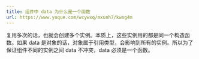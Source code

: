 ```yaml
---
title: 组件中 data 为什么是一个函数
url: https://www.yuque.com/wcywxq/mxunh7/kwsg4m
---
```


复用多次的话，也就会创建多个实例。本质上，这些实例用的都是同一个构造函数。如果 data 是对象的话，对象属于引用类型，会影响到所有的实例。所以为了保证组件不同的实例之间 data 不冲突，data 必须是一个函数。
